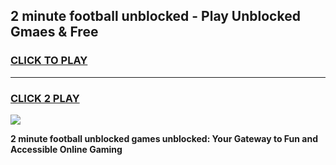 
## 2 minute football unblocked - Play Unblocked Gmaes & Free
<h3>
<a href="https://news.freeplayer.one?title=2_minute_football_unblocked&ref=16F">CLICK TO PLAY</a></h3>
<hr>

<h3>
<a href="https://news.freeplayer.one?title=2_minute_football_unblocked&ref=16F">CLICK 2 PLAY</a>
  
</h3>

<a href="https://news.freeplayer.one?title=2_minute_football_unblocked&ref=16F/"><img src="https://clearcache.store/games.png"></a>


**2 minute football unblocked games unblocked: Your Gateway to Fun and Accessible Online Gaming**
